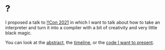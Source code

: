 # ?

I proposed a talk to [!!Con 2021](http://bangbangcon.com/) in  which I want to
talk about how to take an interpreter and turn it into a compiler with a bit
of creativity and very little black magic.

You can look at the [abstract](abstract.md), the [timeline](timeline.md), or
the [code I want to present](bangbang.lisp).
